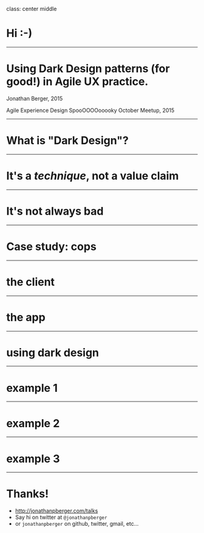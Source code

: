 class: center middle

# Hi :-)

---

# Using Dark Design patterns (for good!) in Agile UX practice.

Jonathan Berger, 2015

Agile Experience Design
SpooOOOOooooky October Meetup, 2015

---

# What is "Dark Design"?

---

# It's a *technique*, not a value claim

---

# It's not always bad

---

# Case study: cops

---

# the client

---

# the app

---

# using dark design

---

# example 1

---

# example 2

---

# example 3

---

# Thanks!

- <http://jonathanpberger.com/talks>
- Say hi on twitter at `@jonathanpberger`
- or `jonathanpberger` on github, twitter, gmail, etc...

